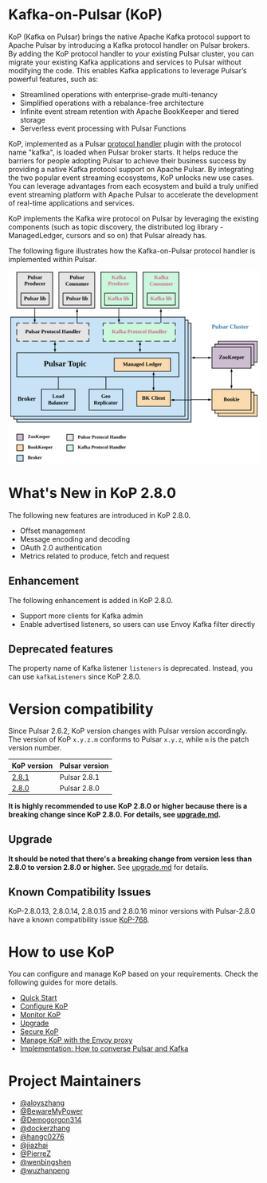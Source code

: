 # Kafka-on-Pulsar (KoP)

KoP (Kafka on Pulsar) brings the native Apache Kafka protocol support to Apache Pulsar by introducing a Kafka protocol handler on Pulsar brokers. By adding the KoP protocol handler to your existing Pulsar cluster, you can migrate your existing Kafka applications and services to Pulsar without modifying the code. This enables Kafka applications to leverage Pulsar’s powerful features, such as:

- Streamlined operations with enterprise-grade multi-tenancy
- Simplified operations with a rebalance-free architecture
- Infinite event stream retention with Apache BookKeeper and tiered storage
- Serverless event processing with Pulsar Functions

KoP, implemented as a Pulsar [protocol handler](https://github.com/apache/pulsar/blob/master/pulsar-broker/src/main/java/org/apache/pulsar/broker/protocol/ProtocolHandler.java) plugin with the protocol name "kafka", is loaded when Pulsar broker starts. It helps reduce the barriers for people adopting Pulsar to achieve their business success by providing a native Kafka protocol support on Apache Pulsar. By integrating the two popular event streaming ecosystems, KoP unlocks new use cases. You can leverage advantages from each ecosystem and build a truly unified event streaming platform with Apache Pulsar to accelerate the development of real-time applications and services.

KoP implements the Kafka wire protocol on Pulsar by leveraging the existing components (such as topic discovery, the distributed log library - ManagedLedger, cursors and so on) that Pulsar already has.

The following figure illustrates how the Kafka-on-Pulsar protocol handler is implemented within Pulsar.

![](docs/kop-architecture.png)

# What's New in KoP 2.8.0
The following new features are introduced in KoP 2.8.0.

- Offset management
- Message encoding and decoding
- OAuth 2.0 authentication
- Metrics related to produce, fetch and request

## Enhancement 
The following enhancement is added in KoP 2.8.0.
- Support more clients for Kafka admin
- Enable advertised listeners, so users can use Envoy Kafka filter directly

## Deprecated features
The property name of Kafka listener `listeners` is deprecated. Instead, you can use `kafkaListeners` since KoP 2.8.0.

# Version compatibility

Since Pulsar 2.6.2, KoP version changes with Pulsar version accordingly. The version of KoP `x.y.z.m` conforms to Pulsar `x.y.z`, while `m` is the patch version number. 

| KoP version | Pulsar version |
| :---------- | :------------- |
| [2.8.1](https://github.com/streamnative/kop/releases/tag/v2.8.1.0) |Pulsar 2.8.1|
| [2.8.0](https://github.com/streamnative/kop/releases/tag/v2.8.0.1) |Pulsar 2.8.0|

**It is highly recommended to use KoP 2.8.0 or higher because there is a breaking change since KoP 2.8.0. For details, see [upgrade.md](docs/upgrade.md).**

## Upgrade

**It should be noted that there's a breaking change from version less than 2.8.0 to version 2.8.0 or higher.** See [upgrade.md](docs/upgrade.md) for details.

## Known Compatibility Issues
KoP-2.8.0.13, 2.8.0.14, 2.8.0.15 and 2.8.0.16 minor versions with Pulsar-2.8.0 have a known compatibility issue [KoP-768](https://github.com/streamnative/kop/issues/768).

# How to use KoP
You can configure and manage KoP based on your requirements. Check the following guides for more details.
-   [Quick Start](docs/kop.md)
-   [Configure KoP](docs/configuration.md)
-   [Monitor KoP](docs/reference-metrics.md)
-   [Upgrade](docs/upgrade.md)
-   [Secure KoP](docs/security.md)
-   [Manage KoP with the Envoy proxy](docs/envoy-proxy.md)
-   [Implementation: How to converse Pulsar and Kafka](docs/implementation.md)

# Project Maintainers

-   [@aloyszhang](https://github.com/aloyszhang)
-   [@BewareMyPower](https://github.com/BewareMyPower)
-   [@Demogorgon314](https://github.com/Demogorgon314)
-   [@dockerzhang](https://github.com/dockerzhang)
-   [@hangc0276](https://github.com/hangc0276)
-   [@jiazhai](https://github.com/jiazhai)
-   [@PierreZ](https://github.com/PierreZ)
-   [@wenbingshen](https://github.com/wenbingshen)
-   [@wuzhanpeng](https://github.com/wuzhanpeng)
